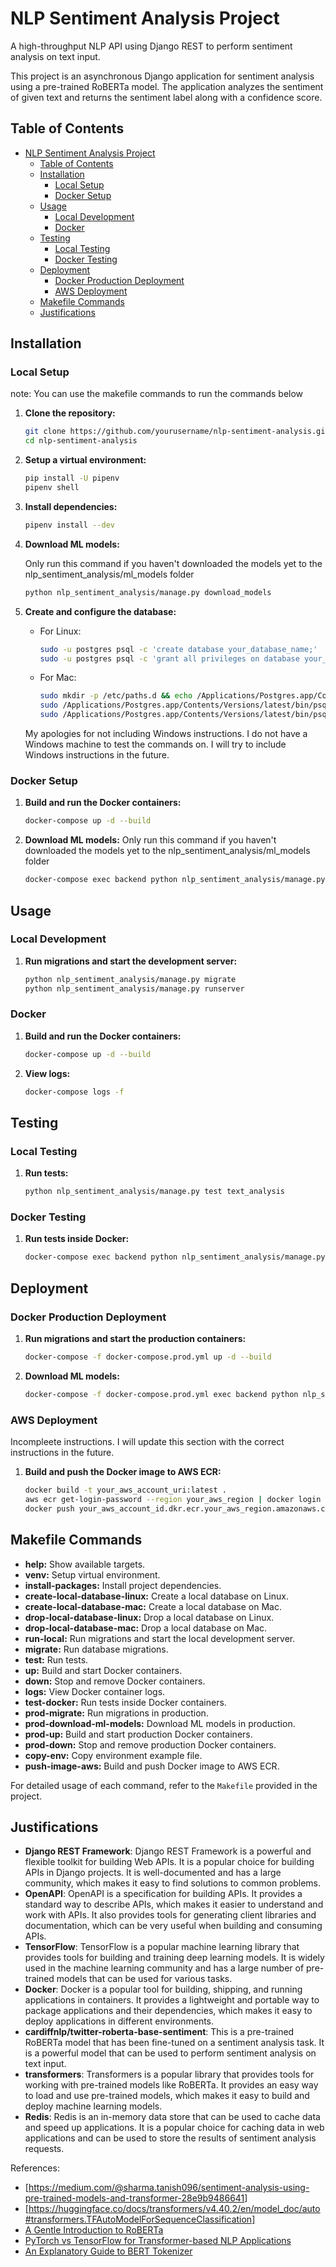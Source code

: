 # NLP Sentiment Analysis Project

A high-throughput NLP API using Django REST to perform sentiment analysis on text input.

This project is an asynchronous Django application for sentiment analysis using a pre-trained RoBERTa model. The application analyzes the sentiment of given text and returns the sentiment label along with a confidence score.

## Table of Contents

- [NLP Sentiment Analysis Project](#nlp-sentiment-analysis-project)
  - [Table of Contents](#table-of-contents)
  - [Installation](#installation)
    - [Local Setup](#local-setup)
    - [Docker Setup](#docker-setup)
  - [Usage](#usage)
    - [Local Development](#local-development)
    - [Docker](#docker)
  - [Testing](#testing)
    - [Local Testing](#local-testing)
    - [Docker Testing](#docker-testing)
  - [Deployment](#deployment)
    - [Docker Production Deployment](#docker-production-deployment)
    - [AWS Deployment](#aws-deployment)
  - [Makefile Commands](#makefile-commands)
  - [Justifications](#justifications)

## Installation

### Local Setup

note: You can use the makefile commands to run the commands below

1. **Clone the repository:**

    ```bash
    git clone https://github.com/yourusername/nlp-sentiment-analysis.git
    cd nlp-sentiment-analysis
    ```

3. **Setup a virtual environment:**
    ```bash
    pip install -U pipenv
    pipenv shell
    ```

4. **Install dependencies:**
    ```bash
    pipenv install --dev
    ```

5. **Download ML models:**

    Only run this command if you haven't downloaded the models yet to the nlp_sentiment_analysis/ml_models folder
    ```bash
    python nlp_sentiment_analysis/manage.py download_models
    ```

6. **Create and configure the database:**
    - For Linux:
        ```bash
        sudo -u postgres psql -c 'create database your_database_name;'
        sudo -u postgres psql -c 'grant all privileges on database your_database_name to your_database_user;'
        ```
    - For Mac:
        ```bash
        sudo mkdir -p /etc/paths.d && echo /Applications/Postgres.app/Contents/Versions/latest/bin | sudo tee /etc/paths.d/postgresapp
        sudo /Applications/Postgres.app/Contents/Versions/latest/bin/psql -U postgres -c 'create database your_database_name;'
        sudo /Applications/Postgres.app/Contents/Versions/latest/bin/psql -U postgres -c 'grant all privileges on database your_database_name to your_database_user;'
        ```

    My apologies for not including Windows instructions. I do not have a Windows machine to test the commands on. I will try to include Windows instructions in the future.

### Docker Setup

1. **Build and run the Docker containers:**
    ```bash
    docker-compose up -d --build
    ```

2. **Download ML models:**
    Only run this command if you haven't downloaded the models yet to the nlp_sentiment_analysis/ml_models folder
    ```bash
    docker-compose exec backend python nlp_sentiment_analysis/manage.py download_models
    ```

## Usage

### Local Development

1. **Run migrations and start the development server:**
    ```bash
    python nlp_sentiment_analysis/manage.py migrate
    python nlp_sentiment_analysis/manage.py runserver
    ```

### Docker

1. **Build and run the Docker containers:**
    ```bash
    docker-compose up -d --build
    ```

2. **View logs:**
    ```bash
    docker-compose logs -f
    ```

## Testing

### Local Testing

1. **Run tests:**
    ```bash
    python nlp_sentiment_analysis/manage.py test text_analysis
    ```

### Docker Testing

1. **Run tests inside Docker:**
    ```bash
    docker-compose exec backend python nlp_sentiment_analysis/manage.py test text_analysis
    ```

## Deployment

### Docker Production Deployment

1. **Run migrations and start the production containers:**
    ```bash
    docker-compose -f docker-compose.prod.yml up -d --build
    ```

2. **Download ML models:**
    ```bash
    docker-compose -f docker-compose.prod.yml exec backend python nlp_sentiment_analysis/manage.py download_models
    ```

### AWS Deployment
Incompleete instructions. I will update this section with the correct instructions in the future.

1. **Build and push the Docker image to AWS ECR:**
    ```bash
    docker build -t your_aws_account_uri:latest .
    aws ecr get-login-password --region your_aws_region | docker login --username AWS --password-stdin your_aws_account_id.dkr.ecr.your_aws_region.amazonaws.com
    docker push your_aws_account_id.dkr.ecr.your_aws_region.amazonaws.com/django-app:latest
    ```

## Makefile Commands

- **help:** Show available targets.
- **venv:** Setup virtual environment.
- **install-packages:** Install project dependencies.
- **create-local-database-linux:** Create a local database on Linux.
- **create-local-database-mac:** Create a local database on Mac.
- **drop-local-database-linux:** Drop a local database on Linux.
- **drop-local-database-mac:** Drop a local database on Mac.
- **run-local:** Run migrations and start the local development server.
- **migrate:** Run database migrations.
- **test:** Run tests.
- **up:** Build and start Docker containers.
- **down:** Stop and remove Docker containers.
- **logs:** View Docker container logs.
- **test-docker:** Run tests inside Docker containers.
- **prod-migrate:** Run migrations in production.
- **prod-download-ml-models:** Download ML models in production.
- **prod-up:** Build and start production Docker containers.
- **prod-down:** Stop and remove production Docker containers.
- **copy-env:** Copy environment example file.
- **push-image-aws:** Build and push Docker image to AWS ECR.

For detailed usage of each command, refer to the `Makefile` provided in the project.

## Justifications

- **Django REST Framework**: Django REST Framework is a powerful and flexible toolkit for building Web APIs. It is a popular choice for building APIs in Django projects. It is well-documented and has a large community, which makes it easy to find solutions to common problems.
- **OpenAPI**: OpenAPI is a specification for building APIs. It provides a standard way to describe APIs, which makes it easier to understand and work with APIs. It also provides tools for generating client libraries and documentation, which can be very useful when building and consuming APIs.
- **TensorFlow**: TensorFlow is a popular machine learning library that provides tools for building and training deep learning models. It is widely used in the machine learning community and has a large number of pre-trained models that can be used for various tasks.
- **Docker**: Docker is a popular tool for building, shipping, and running applications in containers. It provides a lightweight and portable way to package applications and their dependencies, which makes it easy to deploy applications in different environments.
- **cardiffnlp/twitter-roberta-base-sentiment**: This is a pre-trained RoBERTa model that has been fine-tuned on a sentiment analysis task. It is a powerful model that can be used to perform sentiment analysis on text input.
- **transformers**: Transformers is a popular library that provides tools for working with pre-trained models like RoBERTa. It provides an easy way to load and use pre-trained models, which makes it easy to build and deploy machine learning models.
- **Redis**: Redis is an in-memory data store that can be used to cache data and speed up applications. It is a popular choice for caching data in web applications and can be used to store the results of sentiment analysis requests.

References:

- [<https://medium.com/@sharma.tanish096/sentiment-analysis-using-pre-trained-models-and-transformer-28e9b9486641>]
- [https://huggingface.co/docs/transformers/v4.40.2/en/model_doc/auto#transformers.TFAutoModelForSequenceClassification]
- [A Gentle Introduction to RoBERTa](https://www.analyticsvidhya.com/blog/2022/10/a-gentle-introduction-to-roberta/)
- [PyTorch vs TensorFlow for Transformer-based NLP Applications](https://towardsdatascience.com/pytorch-vs-tensorflow-for-transformer-based-nlp-applications-b851bdbf229a)
- [An Explanatory Guide to BERT Tokenizer](https://www.analyticsvidhya.com/blog/2021/09/an-explanatory-guide-to-bert-tokenizer/)
